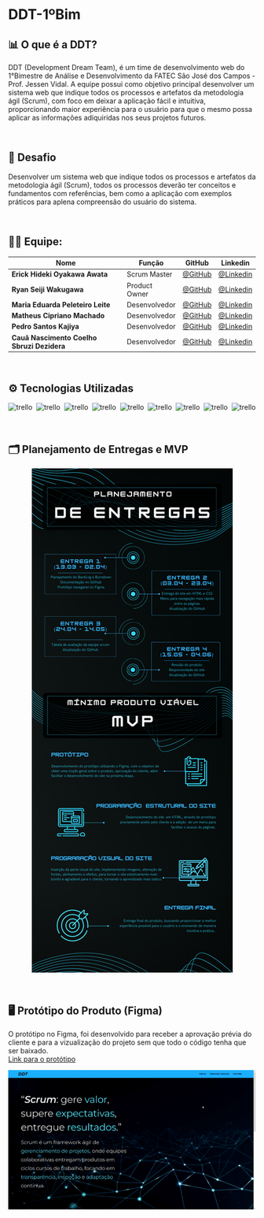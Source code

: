 # DDT-1ºBim

**<h2>📊 O que é a DDT?</h2>**
DDT (Development Dream Team), é um time de desenvolvimento web do 1°Bimestre de Análise e Desenvolvimento da FATEC São José dos Campos - Prof. Jessen Vidal. A equipe possui como objetivo principal desenvolver  um  sistema  web que  indique  todos  os  processos  e  artefatos  da  metodologia  ágil (Scrum), com foco em deixar a aplicação fácil e intuitiva, proporcionando maior experiência para o usuário para que o mesmo possa aplicar as informações adiquiridas nos seus projetos futuros.

<br>

**<h2>🎯 Desafio</h2>**
Desenvolver  um  sistema  web que  indique  todos  os  processos  e  artefatos  da  metodologia  ágil (Scrum),  todos os processos deverão  ter conceitos  e  fundamentos  com  referências,  bem  como  a aplicação com exemplos práticos para aplena compreensão do usuário do sistema.

<br>

**<h2>👨‍💻 Equipe: </h2>**
<div align="center">
  
|Nome|Função|GitHub|Linkedin|
| -------- |-------- |-------- |-------- |
|**Erick Hideki Oyakawa Awata**|Scrum Master|[@GitHub](https://github.com/erickhoawata)|[@Linkedin](http://linkedin.com/in/érick-awata)
|**Ryan Seiji Wakugawa**|Product Owner|[@GitHub](https://github.com/ryan-wakugawaa)|[@Linkedin]()
|**Maria Eduarda Peleteiro Leite**|Desenvolvedor|[@GitHub](https://github.com/Dudaleite08">)|[@Linkedin]()
|**Matheus Cipriano Machado**|Desenvolvedor|[@GitHub](https://github.com/cipriano141)|[@Linkedin]()
|**Pedro Santos Kajiya**|Desenvolvedor|[@GitHub](https://github.com/kajiyap)|[@Linkedin](https://www.linkedin.com/in/pedro-santos-kajiya-65763b260/)
|**Cauã Nascimento Coelho Sbruzi Dezidera**|Desenvolvedor|[@GitHub](https://github.com/CauaDezidera)|[@Linkedin]()
  
<br>  
  
</div>

**<h2>⚙ Tecnologias Utilizadas</h2>**
<div align="center">
  <img src="https://img.shields.io/badge/Flask-000000?style=for-the-badge&logo=flask&logoColor=white" title="trello" alt="trello"/>&nbsp;
  <img src="https://img.shields.io/badge/GitHub-100000?style=for-the-badge&logo=github&logoColor=white" title="trello" alt="trello"/>&nbsp;
  <img src="https://img.shields.io/badge/Python-14354C?style=for-the-badge&logo=python&logoColor=white" title="trello" alt="trello"/>&nbsp;
  <img src="https://img.shields.io/badge/Trello-0052CC?style=for-the-badge&logo=trello&logoColor=white" title="trello" alt="trello"/>&nbsp;
  <img src="https://img.shields.io/badge/Canva-%2300C4CC.svg?&style=for-the-badge&logo=Canva&logoColor=white" title="trello" alt="trello"/>&nbsp;
  <img src="https://img.shields.io/badge/HTML-239120?style=for-the-badge&logo=html5&logoColor=white" title="trello" alt="trello"/>&nbsp;
  <img src="https://img.shields.io/badge/CSS-239120?&style=for-the-badge&logo=css3&logoColor=white" title="trello" alt="trello"/>&nbsp;
  <img src="https://img.shields.io/badge/Microsoft_Excel-217346?style=for-the-badge&logo=microsoft-excel&logoColor=white" title="trello" alt="trello"/>&nbsp;
  <img src="https://img.shields.io/badge/Figma-F24E1E?style=for-the-badge&logo=figma&logoColor=white" title="trello" alt="trello"/>&nbsp;

  
</div>

<br>

**<h2>🗂 Planejamento de Entregas e MVP</h2>**

<div align="center">

![mvp](src/mvp.png)

</div>

<br>

**<h2>🖥 Protótipo do Produto (Figma) </h2>**
O protótipo no Figma, foi desenvolvido para receber a aprovação prévia do cliente e para a vizualização do projeto sem que todo o código tenha que ser baixado.<br>
<a href="https://www.figma.com/file/tDrqLQKNsiGbglnTp2CcwX/Prot%C3%B3tipo-API?node-id=0%3A1&t=iDi9wkiwjeJAybF1-1">Link para o protótipo</a><br>

<div align="center">

![Prototipo](src/api.gif)

</div>


